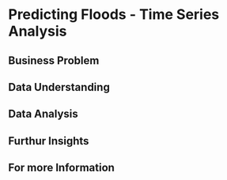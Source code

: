 # Predicting Floods - Time Series Analysis

## Business Problem

## Data Understanding


## Data Analysis 


## Furthur Insights

## For more Information

